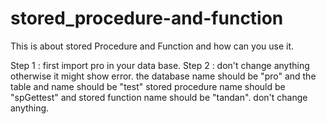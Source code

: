 # stored_procedure-and-function
This is about stored Procedure and Function and how can you use it.

Step 1 : first import pro in your data base.
Step 2 : don't change anything otherwise it might show error.
the database name should be "pro" and the table and name should be "test" stored procedure name should be "spGettest" and
stored function name should be "tandan".
don't change anything.

